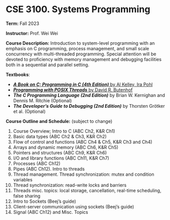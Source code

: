 # CSE 3100. Systems Programming

**Term:** Fall 2023

**Instructor:** Prof. Wei Wei

**Course Description:**
Introduction to system-level programming with an emphasis on C programming, process management, and small scale concurrency with multi-threaded programming. Special attention will be devoted to proficiency with memory management and debugging facilities both in a sequential and parallel setting.

**Textbooks**:
* [***A Book on C: Programming in C (4th Edition)*** by Al Kelley, Ira Pohl](https://www.amazon.com/Book-Programming-4th-Al-Kelley/dp/0201183994)
* [***Programming with POSIX Threads*** by David R. Butenhof](https://www.amazon.com/Programming-POSIX-Threads-David-Butenhof-dp-0201633922/dp/0201633922/ref=mt_paperback?_encoding=UTF8&me=&qid=)
* ***The C Programming Language (2nd Edition)*** by Brian W. Kernighan and Dennis M. Ritchie (Optional)
* ***The Developer’s Guide to Debugging (2nd Edition)*** by Thorsten Grötker et al. (Optional)

**Course Outline and Schedule:** (subject to change)
1. Course Overview; Intro to C (ABC Ch2, K&R Ch1)
2. Basic data types (ABC Ch2 & Ch3, K&R Ch2)
3. Flow of control and functions (ABC Ch4 & Ch5, K&R Ch3 and Ch4)
4. Arrays and dynamic memory (ABC Ch6, K&R Ch5)
5. Pointers and structures (ABC Ch9, K&R Ch6)
6. I/O and library functions (ABC Ch11, K&R Ch7)
7. Processes (ABC Ch12)
8. Pipes (ABC Ch12). Intro to threads
9. Thread management. Thread synchronization: mutex and condition variables
10. Thread synchronization: read-write locks and barriers
11. Threads misc. topics: local storage, cancellation, real-time scheduling, false sharing
12. Intro to Sockets (Beej’s guide)
13. Client-server communication using sockets (Beej’s guide)
14. Signal (ABC Ch12) and Misc. Topics

